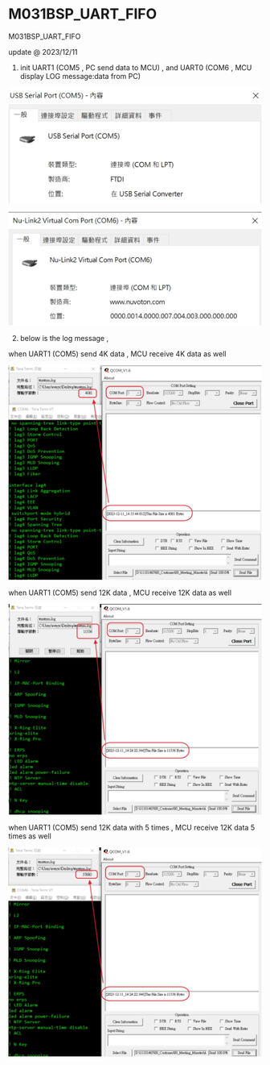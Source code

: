 # M031BSP_UART_FIFO
 M031BSP_UART_FIFO


update @ 2023/12/11

1. init UART1 (COM5 , PC send data to MCU) , and UART0 (COM6 , MCU display LOG message:data from PC)

![image](https://github.com/released/M031BSP_UART_FIFO/blob/main/device_manager_COM5.jpg)

![image](https://github.com/released/M031BSP_UART_FIFO/blob/main/device_manager_COM6.jpg)


2. below is the log message , 

when UART1 (COM5) send 4K data , MCU receive 4K data as well 

![image](https://github.com/released/M031BSP_UART_FIFO/blob/main/log_4K.jpg)

when UART1 (COM5) send 12K data , MCU receive 12K data as well 

![image](https://github.com/released/M031BSP_UART_FIFO/blob/main/log_12K.jpg)

when UART1 (COM5) send 12K data with 5 times , MCU receive 12K data 5 times as well 

![image](https://github.com/released/M031BSP_UART_FIFO/blob/main/log_12K_5times.jpg)


